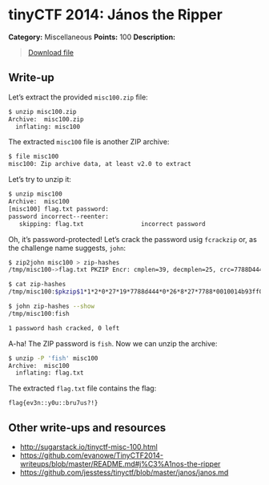 # tinyCTF 2014: János the Ripper

**Category:** Miscellaneous
**Points:** 100
**Description:**

> [Download file](misc100.zip)

## Write-up

Let’s extract the provided `misc100.zip` file:

```bash
$ unzip misc100.zip
Archive:  misc100.zip
  inflating: misc100
```

The extracted `misc100` file is another ZIP archive:

```bash
$ file misc100
misc100: Zip archive data, at least v2.0 to extract
```

Let’s try to unzip it:

```bash
$ unzip misc100
Archive:  misc100
[misc100] flag.txt password:
password incorrect--reenter:
   skipping: flag.txt                incorrect password
```

Oh, it’s password-protected! Let’s crack the password usig `fcrackzip` or, as the challenge name suggests, `john`:

```bash
$ zip2john misc100 > zip-hashes
/tmp/misc100->flag.txt PKZIP Encr: cmplen=39, decmplen=25, crc=7788D444

$ cat zip-hashes
/tmp/misc100:$pkzip$1*1*2*0*27*19*7788d444*0*26*8*27*7788*0010014b93ff03ee9cfad31283a15788578cbf41aa418716f685fe4002da73ca1fac169789443a*$/pkzip$

$ john zip-hashes --show
/tmp/misc100:fish

1 password hash cracked, 0 left
```

A-ha! The ZIP password is `fish`. Now we can unzip the archive:

```bash
$ unzip -P 'fish' misc100
Archive:  misc100
  inflating: flag.txt
```

The extracted `flag.txt` file contains the flag:

```
flag{ev3n::y0u::bru7us?!}
```

## Other write-ups and resources

* <http://sugarstack.io/tinyctf-misc-100.html>
* <https://github.com/evanowe/TinyCTF2014-writeups/blob/master/README.md#j%C3%A1nos-the-ripper>
* <https://github.com/jesstess/tinyctf/blob/master/janos/janos.md>
